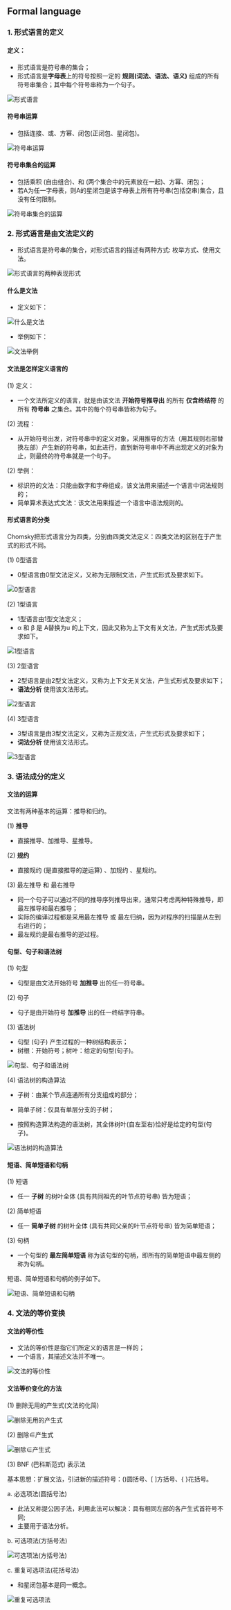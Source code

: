 ## Formal language

### 1. 形式语言的定义

#### 定义：

- 形式语言是符号串的集合；
- 形式语言是**字母表**上的符号按照一定的 **规则(词法、语法、语义)** 组成的所有符号串集合；其中每个符号串称为一个句子。

![形式语言](images\形式语言.png)



#### 符号串运算

- 包括连接、或、方幂、闭包(正闭包、星闭包)。

![符号串运算](images\符号串运算.png)



#### 符号串集合的运算

- 包括乘积 (自由组合)、和 (两个集合中的元素放在一起)、方幂、闭包；
- 若A为任一字母表，则A的星闭包是该字母表上所有符号串(包括空串)集合，且没有任何限制。

![符号串集合的运算](images\符号串集合的运算.png)

### 2. 形式语言是由文法定义的

- 形式语言是符号串的集合，对形式语言的描述有两种方式: 枚举方式、使用文法。

![形式语言的两种表现形式](images\形式语言的两种表现形式.png)



#### 什么是文法

- 定义如下：

![什么是文法](images\什么是文法.png)



- 举例如下：

![文法举例](images\文法举例.png)



#### 文法是怎样定义语言的

(1) 定义：

- 一个文法所定义的语言，就是由该文法 **开始符号推导出** 的所有 **仅含终结符** 的所有 **符号串** 之集合。其中的每个符号串皆称为句子。

(2) 流程：

- 从开始符号出发，对符号串中的定义对象，采用推导的方法（用其规则右部替换左部）产生新的符号串，如此进行，直到新符号串中不再出现定义的对象为止，则最终的符号串就是一个句子。

(2) 举例：

- 标识符的文法：只能由数字和字母组成，该文法用来描述一个语言中词法规则的；
- 简单算术表达式文法：该文法用来描述一个语言中语法规则的。



#### 形式语言的分类

Chomsky把形式语言分为四类，分别由四类文法定义：四类文法的区别在于产生式的形式不同。

(1) 0型语言

- 0型语言由0型文法定义，又称为无限制文法，产生式形式及要求如下。

![0型语言](images\0型语言.png)



(2) 1型语言

- 1型语言由1型文法定义；
- α 和 β 是 A替换为u 的上下文，因此又称为上下文有关文法，产生式形式及要求如下。

![1型语言](images\1型语言.png)



(3) 2型语言

- 2型语言是由2型文法定义，又称为上下文无关文法，产生式形式及要求如下；
- **语法分析** 使用该文法形式。

![2型语言](images\2型语言.png)



(4) 3型语言

- 3型语言是由3型文法定义，又称为正规文法，产生式形式及要求如下；
- **词法分析** 使用该文法形式。

![3型语言](images\3型语言.png)



### 3. 语法成分的定义

#### 文法的运算

文法有两种基本的运算：推导和归约。

(1) **推导**

- 直接推导、加推导、星推导。

(2) **规约**

- 直接规约 (是直接推导的逆运算) 、加规约 、星规约。

(3) 最左推导 和 最右推导

- 同一个句子可以通过不同的推导序列推导出来，通常只考虑两种特殊推导，即最左推导和最右推导；
- 实际的编译过程都是采用最左推导 或 最左归纳，因为对程序的扫描是从左到右进行的；
- 最左规约是最右推导的逆过程。



#### 句型、句子和语法树

(1) 句型

- 句型是由文法开始符号 **加推导** 出的任一符号串。

(2) 句子

- 句子是由开始符号 **加推导** 出的任一终结字符串。

(3) 语法树

- 句型 (句子) 产生过程的一种树结构表示；
- 树根：开始符号；树叶：给定的句型(句子)。

![句型、句子和语法树](images\句型、句子和语法树.png)



(4) 语法树的构造算法

- 子树：由某个节点连通所有分支组成的部分；
- 简单子树：仅具有单层分支的子树；

- 按照构造算法构造的语法树，其全体树叶(自左至右)恰好是给定的句型(句子)。

![语法树的构造算法](images\语法树的构造算法.png)



#### 短语、简单短语和句柄

(1) 短语

- 任一 **子树** 的树叶全体 (具有共同祖先的叶节点符号串) 皆为短语；

(2) 简单短语

- 任一 **简单子树** 的树叶全体 (具有共同父亲的叶节点符号串) 皆为简单短语；

(3) 句柄

- 一个句型的 **最左简单短语** 称为该句型的句柄，即所有的简单短语中最左侧的称为句柄。

短语、简单短语和句柄的例子如下。

![短语、简单短语和句柄](images\短语、简单短语和句柄.png)



### 4. 文法的等价变换

#### 文法的等价性

- 文法的等价性是指它们所定义的语言是一样的；
- 一个语言，其描述文法并不唯一。

![文法的等价性](images\文法的等价性.png)



#### 文法等价变化的方法

(1) 删除无用的产生式(文法的化简)

![删除无用的产生式](images\删除无用的产生式.png)



(2) 删除∈产生式

![删除∈产生式](images\删除∈产生式.png)





(3) BNF (巴科斯范式) 表示法

基本思想：扩展文法，引进新的描述符号：()圆括号、[ ]方括号、{ }花括号。



a. 必选项法(圆括号法)

- 此法又称提公因子法，利用此法可以解决：具有相同左部的各产生式首符号不同;
- 主要用于语法分析。



b. 可选项法(方括号法)

![可选项法(方括号法)](images\可选项法(方括号法).png)



c. 重复可选项法(花括号法)

- 和星闭包基本是同一概念。

![重复可选项法](images\重复可选项法.png)
